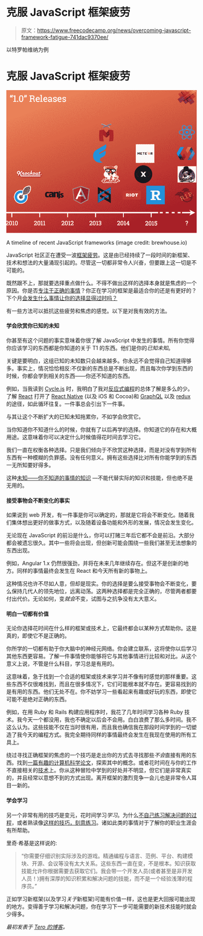 # 克服 JavaScript 框架疲劳

> 原文：<https://www.freecodecamp.org/news/overcoming-javascript-framework-fatigue-741dac9370ee/>

以特罗帕维纳为例

# 克服 JavaScript 框架疲劳

![1*T551HACMn9A95dnwpPK-eQ](img/8e59a998795e3f9b1424da8ad9b9d882.png)

A timeline of recent JavaScript frameworks (image credit: brewhouse.io)

JavaScript 社区正在遭受一波[框架疲劳](http://www.allenpike.com/2015/javascript-framework-fatigue/)。这是由已经持续了一段时间的新框架、技术和想法的大量涌现引起的。尽管这一切都非常令人兴奋，但要跟上这一切是不可能的。

既然跟不上，那就要选择重点做什么。不得不做出这样的选择本身就是焦虑的一个原因。你是否[专注于正确的事情](https://en.wikipedia.org/wiki/The_Paradox_of_Choice#Why_we_Suffer)？你正在学习的框架是最适合你的还是有更好的？下个月[会发生什么事情让你的选择显得过时吗？](http://cube-drone.com/comics/c/the-many-angular-ones)

有一些方法可以抵抗这些疲劳和焦虑的感觉。以下是对我有效的方法。

#### 学会欣赏你已知的未知

你甚至有这个问题的事实意味着你很了解 JavaScript 中发生的事情。所有你觉得你应该学习的东西都是你知道的关于 T1 的东西。他们是你的*已知未知*。

关键是要明白，这组已知的未知数只会越来越多。你永远不会觉得自己知道得够多。事实上，情况恰恰相反:不仅新的东西总是不断出现，而且每次你学到东西的时候，你都会学到相关的东西——你还不知道的东西。

例如，当我读到 [Cycle.js](http://cycle.js.org/) 时，我明白了我对[反应式编程](https://www.youtube.com/watch?v=sTSQlYX5DU0)的总体了解是多么的少。了解 [React](http://facebook.github.io/react/) 打开了 [React Native](https://facebook.github.io/react-native/) (以及 iOS 和 Cocoa)和 [GraphQL](http://facebook.github.io/react/blog/2015/05/01/graphql-introduction.html) 以及 [redux](https://github.com/gaearon/redux) 的途径，如此循环往复。一件事总会引出下一件事。

与其让这个不断扩大的已知未知拖累你，不如学会欣赏它。

当你知道你不知道什么的时候，你就有了以后再学的选择。你知道它的存在和大概用途。这意味着你可以决定什么时候值得花时间去学习它。

我们一直在权衡各种选择。只是我们倾向于不欣赏这种选择，而是对没有学到所有东西有一种模糊的负罪感。没有任何意义。拥有这些选择比对所有你能学到的东西一无所知要好得多。

这种[未知——你不知道的事情的知识](http://baldwinboyle.com/news/antilibrary/) —不能代替实际的知识和技能，但也绝不是无用的。

#### 接受事物会不断变化的事实

如果说到 web 开发，有一件事是你可以确定的，那就是它将会不断变化。随着我们集体想出更好的做事方式，以及随着设备功能和外形的发展，情况会发生变化。

无论现在 JavaScript 的前沿是什么，你可以打赌三年后它都不会是前沿。大部分都会被遗忘很久。其中一些将会出现，但创新可能会围绕一些我们甚至无法想象的东西出现。

例如，Angular 1.x 仍然很强劲，并将在未来几年继续存在。但这不是创新的地方。同样的事情最终会发生在 React 和今天所有新的事物上。

这种情况也许不尽如人意，但却是现实。你的选择是要么接受事物会不断变化，要么保持几代人的领先地位，远离动荡。这两种选择都是完全正确的，尽管两者都要付出代价。无论如何，变*就会*不变，试图与之抗争没有太大意义。

#### 明白一切都有价值

无论你选择花时间在什么样的框架或技术上，它最终都会以某种方式帮助你。这是真的，即使它不是正确的。

你所学的一切都有助于你大脑中的神经元网络。你会建立联系，这将使你以后学习其他东西更容易。了解一件事情使你能够将它与其他事情进行比较和对比。从这个意义上说，不管是什么科目，学习总是有用的。

这意味着，急于找到一个合适的框架或技术来学习并不像有时感觉的那样重要。这些东西不仅很难找到，而且在很多情况下，它们可能根本就不存在。更容易找到的是有用的东西。他们无处不在。你不妨学习一些看起来有趣或好玩的东西，即使它可能不是绝对正确的东西。

例如，在用 Ruby 和 Rails 构建应用程序时，我花了几年时间学习各种 Ruby 技术。我今天一个都没用，我也不确定以后会不会用。白白浪费了那么多时间。我不这么认为。这些技能不仅在当时很有用，而且我也确信我在那段时间学到的一切塑造了我今天的编程方式。我完全期待同样的事情最终会发生在我现在使用的所有工具上。

绕过寻找正确框架的焦虑的一个技巧是走出你的方式去寻找那些*不会*直接有用的东西。找到[一篇有趣的计算机科学论文](https://www.recurse.com/blog/75-goodbye-paper-of-the-week)，探索其中的概念。或者花时间在与你的工作不直接相关的[技术](http://squeak.org/documentation/)上。你从这种冒险中学到的好处并不明显，但它们是非常真实的，并且经常以意想不到的方式出现。离开框架的激烈竞争一会儿也是非常令人耳目一新的。

#### 学会学习

另一个非常有用的技巧是变元，花时间学习*学习*。为什么[不自己练习解决问题的过程](http://www.amazon.com/How-Solve-It-Mathematical-Princeton/dp/069116407X/ref=dp_ob_title_bk)，或者熟读像[这样的技巧，刻意练习](http://shop.oreilly.com/product/0636920036593.do)。诸如此类的事情对于了解你的职业生涯会有所帮助。

里奇·希基是这样说的:

> “你需要仔细识别实际涉及的游戏。精通编程与语言、范例、平台、构建模块、开源、会议等没有太大关系。这些东西一直在变，不是根本。知识获取技能允许你根据需要去获取它们。我会带一个开发人员(或者甚至是非开发人员！)拥有深厚的知识积累和解决问题的技能，而不是一个经验浅薄的程序员。”

正如学习新框架(以及学习*关于*新框架)可能有价值一样，这也是更大回报可能出现的地方。变得善于学习和解决问题，你在学习下一步可能需要的新技术技能时就会少得多。

*最初发表于 [Tero 的博客](http://teropa.info/blog/2015/07/15/overcoming-javascript-framework-fatigue.html)。*